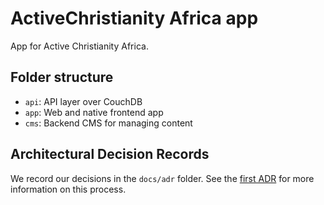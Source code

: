 # ActiveChristianity Africa app
App for Active Christianity Africa.

## Folder structure
- `api`: API layer over CouchDB
- `app`: Web and native frontend app
- `cms`: Backend CMS for managing content

## Architectural Decision Records
We record our decisions in the `docs/adr` folder. See the [first ADR](./docs/adr/0001-record-architecture-decisions.md) for more information on this process.
